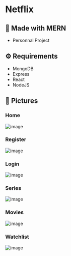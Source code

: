 # Netflix

## 🍃 Made with MERN

- Personnal Project

## ⚙ Requirements
- MongoDB
- Express
- React
- NodeJS

## :camera_flash: Pictures
### Home
![image](https://user-images.githubusercontent.com/61417955/200455918-53b7a1e6-1314-471a-8067-f00fbc8dce46.png)

### Register
![image](https://user-images.githubusercontent.com/61417955/200456758-324a7d00-0a66-4ce0-ab2b-c7be48de77ee.png)

### Login
![image](https://user-images.githubusercontent.com/61417955/200456696-198d01e3-1a82-4019-85ca-d2c6bb8ce7b7.png)

### Series
![image](https://user-images.githubusercontent.com/61417955/200456467-96bdb7f8-a9a1-4e4a-aae8-29493eb2a3a6.png)

### Movies
![image](https://user-images.githubusercontent.com/61417955/200456598-ab00430f-551c-412e-bcc7-6c371fa4dcf1.png)

### Watchlist
![image](https://user-images.githubusercontent.com/61417955/200456959-da875d75-6f69-4c6f-aa81-23a109b60b04.png)
